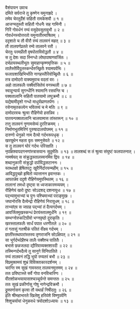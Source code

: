 वैशंपायन उवाच  
दमिते सर्पराजे तु कृष्णेन यमुनाह्रदे ।  
तमेव चेरतुर्देशं सहितौ रामकेशवौ ॥ १ ॥  
आजग्मतुस्तौ सहितौ गोधनैः सह गामिनौ ।  
गिरिं गोवर्धनं रम्यं वसुदेवसुतावुभौ ॥ २ ॥  
गोवर्धनस्योत्तरतो यमुनातीरमाश्रितम् ।  
ददृशाते च तौ वीरौ रम्यं तालवनं महत् ॥ ३ ॥  
तौ तालपर्णप्रतते रम्ये तालवने रतौ ।  
चेरतुः परमप्रीतौ वृषपोताविवोद्धतौ ॥ ४ ॥  
स तु देशः सदा स्निग्धो लोष्ठपाषाणवर्जितः ।  
दर्भप्रायस्थलीभूतः सुमाहान्कृष्णमृत्तिकः ॥ ५ ॥  
तालैस्तैर्विपुलस्कन्धैरुच्छ्रितैः श्यामपर्वभिः ।  
फलाग्रशाखिभिर्भाति नागहस्तैरिवोच्छ्रितैः ॥ ६ ॥  
तत्र दामोदरो वाक्यमुवाच वदतां वरः ।  
अहो तालफलैः पक्वैर्वासितेयं वनस्थली ॥ ७ ॥  
स्वादून्यार्य सुगन्धीनि श्यामानि रसवन्ति च ।  
पक्वतालानि सहितौ पातयामो लघुक्रमौ ॥ ८ ॥  
यद्येषामीदृशो गन्धो माधुर्यघ्राणतर्पणः ।  
रसेनामृतकल्पेन भवितव्यं च मे मतिः ॥ ९ ॥  
दामोदरवचः श्रुत्वा रौहिणेयो हसन्निव ।  
पातयन्पक्वतालानि चालयामास तांस्तरून् ॥ १० ॥  
तत्तु तालवनं नॄणामसेव्यं दुरतिक्रमम् ।  
निर्माणभूतमिरिणं पुरुषादालयोपमम् ॥ ११ ॥  
दारुणो धेनुको नाम दैत्यो गर्दभरूपधृक् ।  
खरयूथेन महता वृतः समनुसेवते ॥ १२ ॥  
स तु तालवनं घोरं गर्दभः परिरक्षति ।  
नृपक्षिश्वापदगनणांस्त्रासयानः सुदुर्मतिः ॥ १३ ॥
तालशब्दं स तं श्रुत्वा संघुष्टं फलपातनात् ।  
नामर्षयत् स संक्रुद्धस्तालस्वनमिव द्विपः ॥ १४ ॥  
शब्दानुकारी संक्रुद्धो दर्पाविद्धसटाननः ।  
स्तब्धाक्षो ह्रेषितपटुः खुरैर्निर्दारयन्महीम् ॥ १५ ॥  
आविद्धपुच्छो हृषितो व्यात्तानन इवान्तकः ।  
आपतन्नेव ददृशे रौहिणेयमुपस्थितम् ॥ १६ ॥  
तालानां तमधो दृष्ट्‍वा स ध्वजाकारमव्ययम् ।  
रौहिणेयं खरो दुष्टः सोऽदशद् दशनायुधः ॥ १७ ॥  
पद्‌भ्यामुभाभ्यां च पुनः पश्चिमाभ्यां पराङ्‌‌‍मुखः ।  
जघानोरसि दैत्येन्द्रो रौहिणेयं निरायुधम् ॥ १८ ॥  
ताभ्यांएव स जग्राह पद्भ्यां तं दैत्यगर्दभम् ।  
आवर्जितमुखस्कन्धं प्रेरयंस्तालमूर्धनि ॥ १९ ॥  
सम्भग्नोरुकटिग्रीवो भग्नपृष्ठो दुराकृतिः ।  
खरस्तालफलैः सार्धं पपात धरणीतले ॥ २० ॥  
तं गतासुं गतश्रीकं पतितं वीक्ष्य गर्दभम् ।  
ज्ञातींस्तथापरांस्तस्य तृणराजनि सोऽक्षिपत् ॥ २१ ॥  
सा भूर्गर्दभदेहैश्च तालैः पक्वैश्च पातितैः ।  
बभासे छन्नजलदा द्यौरिवाव्यक्तशारदी ॥ २२ ॥  
तस्मिन्गर्दभदैत्ये तु सानुगे विनिपातिते ।  
रम्यं तालवनं तद्धि भूयो रम्यतरं बभौ ॥ २३ ॥  
विप्रमुक्तमयं शुभ्रं विविक्ताकारदर्शनम् ।  
चरन्ति स्म सुखं गावस्तत् तालवनमुत्तमम् ॥ २४ ॥  
ततः प्रविष्टास्ते सर्वे गोपा वनविचारिणः ।  
वीतशोकभयायासाश्चञ्चूर्यन्ते समन्ततः ॥ २५ ॥  
ततः सुखं प्रकीर्णासु गोषु नागेन्द्रविक्रमौ ।  
द्रुमपर्णासनं कृत्वा तौ यथार्हं निषीदतुः ॥ २६ ॥  
इति श्रीमहाभारते खिलेशु हरिवंशे विष्णुपर्वणि  
शिशुचर्यायां धेनुकवधे त्रयोदशोऽध्यायः ॥ १३ ॥
